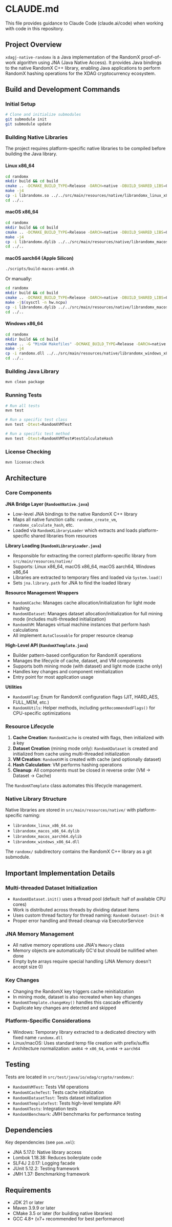 # CLAUDE.md

This file provides guidance to Claude Code (claude.ai/code) when working with code in this repository.

## Project Overview

`xdagj-native-randomx` is a Java implementation of the RandomX proof-of-work algorithm using JNA (Java Native Access). It provides Java bindings to the native RandomX C++ library, enabling Java applications to perform RandomX hashing operations for the XDAG cryptocurrency ecosystem.

## Build and Development Commands

### Initial Setup
```bash
# Clone and initialize submodules
git submodule init
git submodule update
```

### Building Native Libraries

The project requires platform-specific native libraries to be compiled before building the Java library.

#### Linux x86_64
```bash
cd randomx
mkdir build && cd build
cmake .. -DCMAKE_BUILD_TYPE=Release -DARCH=native -DBUILD_SHARED_LIBS=ON -DCMAKE_C_FLAGS="-fPIC" -DCMAKE_SHARED_LINKER_FLAGS="-z noexecstack"
make -j4
cp -i librandomx.so ../../src/main/resources/native/librandomx_linux_x86_64.so
cd ../..
```

#### macOS x86_64
```bash
cd randomx
mkdir build && cd build
cmake .. -DCMAKE_BUILD_TYPE=Release -DARCH=native -DBUILD_SHARED_LIBS=ON
make -j4
cp -i librandomx.dylib ../../src/main/resources/native/librandomx_macos_x86_64.dylib
cd ../..
```

#### macOS aarch64 (Apple Silicon)
```bash
./scripts/build-macos-arm64.sh
```

Or manually:
```bash
cd randomx
mkdir build && cd build
cmake .. -DCMAKE_BUILD_TYPE=Release -DARCH=native -DBUILD_SHARED_LIBS=ON
make -j$(sysctl -n hw.ncpu)
cp -i librandomx.dylib ../../src/main/resources/native/librandomx_macos_aarch64.dylib
cd ../..
```

#### Windows x86_64
```bash
cd randomx
mkdir build && cd build
cmake .. -G "MinGW Makefiles" -DCMAKE_BUILD_TYPE=Release -DARCH=native -DBUILD_SHARED_LIBS=ON
make -j4
cp -i randomx.dll ../../src/main/resources/native/librandomx_windows_x86_64.dll
cd ../..
```

### Building Java Library
```bash
mvn clean package
```

### Running Tests
```bash
# Run all tests
mvn test

# Run a specific test class
mvn test -Dtest=RandomXVMTest

# Run a specific test method
mvn test -Dtest=RandomXVMTest#testCalculateHash
```

### License Checking
```bash
mvn license:check
```

## Architecture

### Core Components

**JNA Bridge Layer (`RandomXNative.java`)**
- Low-level JNA bindings to the native RandomX C++ library
- Maps all native function calls: `randomx_create_vm`, `randomx_calculate_hash`, etc.
- Loaded via `RandomXLibraryLoader` which extracts and loads platform-specific shared libraries from resources

**Library Loading (`RandomXLibraryLoader.java`)**
- Responsible for extracting the correct platform-specific library from `src/main/resources/native/`
- Supports: Linux x86_64, macOS x86_64, macOS aarch64, Windows x86_64
- Libraries are extracted to temporary files and loaded via `System.load()`
- Sets `jna.library.path` for JNA to find the loaded library

**Resource Management Wrappers**
- `RandomXCache`: Manages cache allocation/initialization for light mode hashing
- `RandomXDataset`: Manages dataset allocation/initialization for full mining mode (includes multi-threaded initialization)
- `RandomXVM`: Manages virtual machine instances that perform hash calculations
- All implement `AutoCloseable` for proper resource cleanup

**High-Level API (`RandomXTemplate.java`)**
- Builder pattern-based configuration for RandomX operations
- Manages the lifecycle of cache, dataset, and VM components
- Supports both mining mode (with dataset) and light mode (cache only)
- Handles key changes and component reinitialization
- Entry point for most application usage

**Utilities**
- `RandomXFlag`: Enum for RandomX configuration flags (JIT, HARD_AES, FULL_MEM, etc.)
- `RandomXUtils`: Helper methods, including `getRecommendedFlags()` for CPU-specific optimizations

### Resource Lifecycle

1. **Cache Creation**: `RandomXCache` is created with flags, then initialized with a key
2. **Dataset Creation** (mining mode only): `RandomXDataset` is created and initialized from cache using multi-threaded initialization
3. **VM Creation**: `RandomXVM` is created with cache (and optionally dataset)
4. **Hash Calculation**: VM performs hashing operations
5. **Cleanup**: All components must be closed in reverse order (VM → Dataset → Cache)

The `RandomXTemplate` class automates this lifecycle management.

### Native Library Structure

Native libraries are stored in `src/main/resources/native/` with platform-specific naming:
- `librandomx_linux_x86_64.so`
- `librandomx_macos_x86_64.dylib`
- `librandomx_macos_aarch64.dylib`
- `librandomx_windows_x86_64.dll`

The `randomx/` subdirectory contains the RandomX C++ library as a git submodule.

## Important Implementation Details

### Multi-threaded Dataset Initialization
- `RandomXDataset.init()` uses a thread pool (default: half of available CPU cores)
- Work is distributed across threads by dividing dataset items
- Uses custom thread factory for thread naming: `RandomX-Dataset-Init-N`
- Proper error handling and thread cleanup via ExecutorService

### JNA Memory Management
- All native memory operations use JNA's `Memory` class
- Memory objects are automatically GC'd but should be nullified when done
- Empty byte arrays require special handling (JNA Memory doesn't accept size 0)

### Key Changes
- Changing the RandomX key triggers cache reinitialization
- In mining mode, dataset is also recreated when key changes
- `RandomXTemplate.changeKey()` handles this cascade efficiently
- Duplicate key changes are detected and skipped

### Platform-Specific Considerations
- Windows: Temporary library extracted to a dedicated directory with fixed name `randomx.dll`
- Linux/macOS: Uses standard temp file creation with prefix/suffix
- Architecture normalization: `amd64` → `x86_64`, `arm64` → `aarch64`

## Testing

Tests are located in `src/test/java/io/xdag/crypto/randomx/`:
- `RandomXVMTest`: Tests VM operations
- `RandomXCacheTest`: Tests cache initialization
- `RandomXDatasetTest`: Tests dataset initialization
- `RandomXTemplateTest`: Tests high-level template API
- `RandomXTests`: Integration tests
- `RandomXBenchmark`: JMH benchmarks for performance testing

## Dependencies

Key dependencies (see `pom.xml`):
- JNA 5.17.0: Native library access
- Lombok 1.18.38: Reduces boilerplate code
- SLF4J 2.0.17: Logging facade
- JUnit 5.12.2: Testing framework
- JMH 1.37: Benchmarking framework

## Requirements

- JDK 21 or later
- Maven 3.9.9 or later
- CMake 3.5 or later (for building native libraries)
- GCC 4.8+ (v7+ recommended for best performance)
